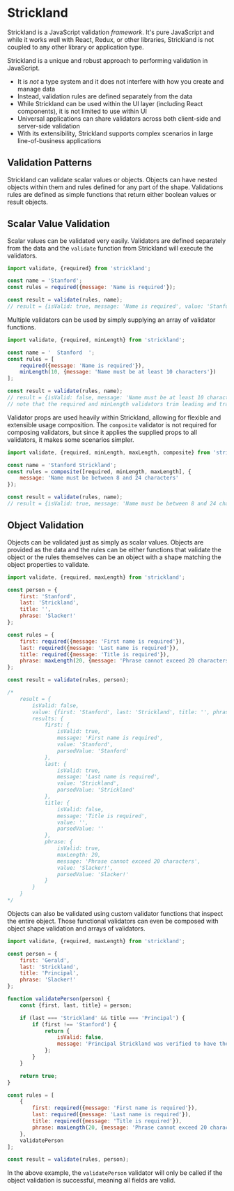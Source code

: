 # Strickland

Strickland is a JavaScript validation _framework_. It's pure JavaScript and while it works well
with React, Redux, or other libraries, Strickland is not coupled to any other library or application
type.

Strickland is a unique and robust approach to performing validation in JavaScript.

* It is *not* a type system and it does not interfere with how you create and manage data
* Instead, validation rules are defined separately from the data
* While Strickland can be used within the UI layer (including React components), it is not limited to use within UI
* Universal applications can share validators across both client-side and server-side validation
* With its extensibility, Strickland supports complex scenarios in large line-of-business applications

## Validation Patterns

Strickland can validate scalar values or objects. Objects can have nested objects within them and rules
defined for any part of the shape. Validations rules are defined as simple functions that
return either boolean values or result objects.

## Scalar Value Validation

Scalar values can be validated very easily. Validators are defined separately from the data and the
`validate` function from Strickland will execute the validators.

``` jsx
import validate, {required} from 'strickland';

const name = 'Stanford';
const rules = required({message: 'Name is required'});

const result = validate(rules, name);
// result = {isValid: true, message: 'Name is required', value: 'Stanford', parsedValue: 'Stanford'}
```

Multiple validators can be used by simply supplying an array of validator functions.

``` jsx
import validate, {required, minLength} from 'strickland';

const name = '  Stanford  ';
const rules = [
    required({message: 'Name is required'}),
    minLength(10, {message: 'Name must be at least 10 characters'})
];

const result = validate(rules, name);
// result = {isValid: false, message: 'Name must be at least 10 characters', value: '  Stanford  ', parsedValue: 'Stanford'}
// note that the required and minLength validators trim leading and trailing whitespace by default
```

Validator props are used heavily within Strickland, allowing for flexible and extensible usage composition. The `composite`
validator is not required for composing validators, but since it applies the supplied props to all validators, it makes
some scenarios simpler.

``` jsx
import validate, {required, minLength, maxLength, composite} from 'strickland';

const name = 'Stanford Strickland';
const rules = composite([required, minLength, maxLength], {
    message: 'Name must be between 8 and 24 characters'
});

const result = validate(rules, name);
// result = {isValid: true, message: 'Name must be between 8 and 24 characters', value: 'Stanford Strickland', parsedValue: 'Stanford Strickland'}
```

## Object Validation

Objects can be validated just as simply as scalar values. Objects are provided as the data and the rules can be either functions
that validate the object or the rules themselves can be an object with a shape matching the object properties to validate.

``` jsx
import validate, {required, maxLength} from 'strickland';

const person = {
    first: 'Stanford',
    last: 'Strickland',
    title: '',
    phrase: 'Slacker!'
};

const rules = {
    first: required({message: 'First name is required'}),
    last: required({message: 'Last name is required'}),
    title: required({message: 'Title is required'}),
    phrase: maxLength(20, {message: 'Phrase cannot exceed 20 characters'})
};

const result = validate(rules, person);

/*
    result = {
        isValid: false,
        value: {first: 'Stanford', last: 'Strickland', title: '', phrase: 'Slacker!'},
        results: {
            first: {
                isValid: true,
                message: 'First name is required',
                value: 'Stanford',
                parsedValue: 'Stanford'
            },
            last: {
                isValid: true,
                message: 'Last name is required',
                value: 'Strickland',
                parsedValue: 'Strickland'
            },
            title: {
                isValid: false,
                message: 'Title is required',
                value: '',
                parsedValue: ''
            },
            phrase: {
                isValid: true,
                maxLength: 20,
                message: 'Phrase cannot exceed 20 characters',
                value: 'Slacker!',
                parsedValue: 'Slacker!'
            }
        }
    }
*/
```

Objects can also be validated using custom validator functions that inspect the entire object. Those functional validators
can even be composed with object shape validation and arrays of validators.

``` jsx
import validate, {required, maxLength} from 'strickland';

const person = {
    first: 'Gerald',
    last: 'Strickland',
    title: 'Principal',
    phrase: 'Slacker!'
};

function validatePerson(person) {
    const {first, last, title} = person;

    if (last === 'Strickland' && title === 'Principal') {
        if (first !== 'Stanford') {
            return {
                isValid: false,
                message: 'Principal Strickland was verified to have the first name of Stanford, despite some references to him as Gerald'
            };
        }
    }

    return true;
}

const rules = [
    {
        first: required({message: 'First name is required'}),
        last: required({message: 'Last name is required'}),
        title: required({message: 'Title is required'}),
        phrase: maxLength(20, {message: 'Phrase cannot exceed 20 characters'})
    },
    validatePerson
];

const result = validate(rules, person);
```

In the above example, the `validatePerson` validator will only be called if the object validation is successful, meaning all fields
are valid.
